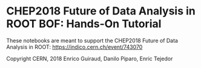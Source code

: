 # CHEP2018 Future of Data Analysis in ROOT BOF: Hands-On Tutorial
These notebooks are meant to support the CHEP2018 Future of Data Analysis in ROOT: https://indico.cern.ch/event/743070

Copyright CERN, 2018
Enrico Guiraud, Danilo Piparo, Enric Tejedor
